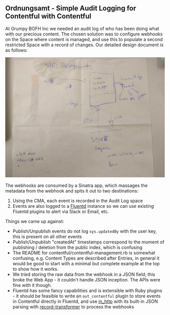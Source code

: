 Ordnungsamt - Simple Audit Logging for Contentful with Contentful
-----------------------------------------------------------------

At Grumpy BOFH Inc we needed an audit log of who has been doing what with our precious content. The chosen solution was to configure webhooks on the Space where content is managed, and use this to populate a second restricted Space with a record of changes. Our detailed design document is as follows:

![](napkin.jpg)

The webhooks are consumed by a Sinatra app, which massages the metadata from the webhook and spits it out to two destinations:

1. Using the CMA, each event is recorded in the Audit Log space
1. Events are also logged to a [Fluentd](http://www.fluentd.org/) instance so we can use existing Fluentd plugins to alert via Slack or Email, etc.

Things we came up against:

* Publish/Unpublish events do not log `sys.updatedBy` with the user key, this is present on all other events
* Publish/Unpublish "createdAt" timestamps correspond to the moment of publishing / deletion from the public index, which is confusing
* The README for contentful/contentful-management.rb is somewhat confusing, e.g. Content Types are described after Entries, in general it would be good to start with a minimal but complete example at the top to show how it works.
* We tried storing the raw data from the webhook in a JSON field; this broke the Web App - it couldn't handle JSON inception. The APIs were fine with it though.
* Fluentd has some fancy capabilities and is extensible with Ruby plugins - it should be feasible to write an `out_contentful` plugin to store events in Contentful directly in Fluentd, and use [in_http](http://docs.fluentd.org/articles/in_http) with its built-in JSON parsing with [record-transformer](http://docs.fluentd.org/articles/filter_record_transformer) to process the webhooks
